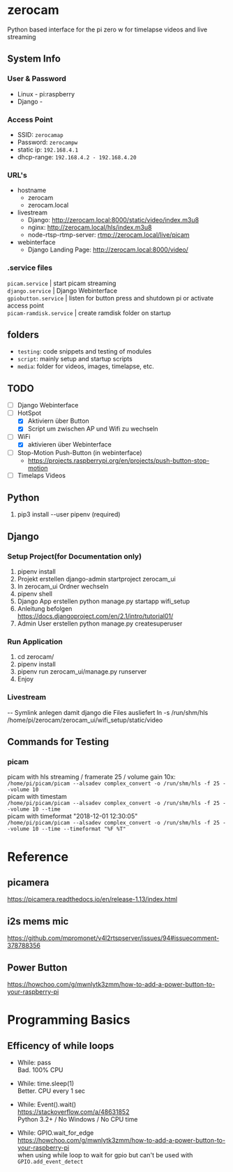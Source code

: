 # zerocam
Python based interface for the pi zero w for timelapse videos and live streaming

## System Info
### User & Password
* Linux - pi:raspberry
* Django - 
### Access Point
* SSID: `zerocamap`
* Password: `zerocampw`
* static ip: `192.168.4.1`
* dhcp-range: `192.168.4.2 - 192.168.4.20`
### URL's
* hostname
  * zerocam
  * zerocam.local
* livestream
  * Django: http://zerocam.local:8000/static/video/index.m3u8
  * nginx: http://zerocam.local/hls/index.m3u8
  * node-rtsp-rtmp-server: <rtmp://zerocam.local/live/picam>
* webinterface
  * Django Landing Page: http://zerocam.local:8000/video/
### .service files
`picam.service` | start picam streaming  
`django.service` | Django Webinterface  
`gpiobutton.service` | listen for button press and shutdown pi or activate access point  
`picam-ramdisk.service` | create ramdisk folder on startup  

## folders
- `testing`: code snippets and testing of modules
- `script`: mainly setup and startup scripts
- `media`: folder for videos, images, timelapse, etc.

## TODO
- [ ] Django Webinterface
- [ ] HotSpot
  - [x] Aktiviern über Button
  - [x] Script um zwischen AP und Wifi zu wechseln
- [ ] WiFi
  - [x] aktivieren über Webinterface
- [ ] Stop-Motion Push-Button (in webinterface)
  - https://projects.raspberrypi.org/en/projects/push-button-stop-motion
- [ ] Timelaps Videos

## Python
1. pip3 install --user pipenv (required)

## Django
### Setup Project(for Documentation only)
1. pipenv install
2. Projekt erstellen django-admin startproject zerocam_ui
3. In zerocam_ui Ordner wechseln
4. pipenv shell
5. Django App erstellen python manage.py startapp wifi_setup
6. Anleitung befolgen https://docs.djangoproject.com/en/2.1/intro/tutorial01/
7. Admin User erstellen python manage.py createsuperuser

### Run Application
1. cd zerocam/
2. pipenv install
3. pipenv run zerocam_ui/manage.py runserver
4. Enjoy

### Livestream
-- Symlink anlegen damit django die Files ausliefert ln -s /run/shm/hls /home/pi/zerocam/zerocam_ui/wifi_setup/static/video

## Commands for Testing
### picam
picam with hls streaming / framerate 25 / volume gain 10x:  
`/home/pi/picam/picam --alsadev complex_convert -o /run/shm/hls -f 25 --volume 10`  
picam with timestam  
`/home/pi/picam/picam --alsadev complex_convert -o /run/shm/hls -f 25 --volume 10 --time`  
picam with timeformat "2018-12-01 12:30:05"  
`/home/pi/picam/picam --alsadev complex_convert -o /run/shm/hls -f 25 --volume 10 --time --timeformat "%F %T"`

# Reference
## picamera
https://picamera.readthedocs.io/en/release-1.13/index.html  

## i2s mems mic
https://github.com/mpromonet/v4l2rtspserver/issues/94#issuecomment-378788356  

## Power Button
https://howchoo.com/g/mwnlytk3zmm/how-to-add-a-power-button-to-your-raspberry-pi  


# Programming Basics
## Efficency of while loops

* While: pass  
Bad. 100% CPU

* While: time.sleep(1)  
Better. CPU every 1 sec

* While: Event().wait()  
https://stackoverflow.com/a/48631852  
Python 3.2+ / No Windows / No CPU time

* While: GPIO.wait_for_edge  
https://howchoo.com/g/mwnlytk3zmm/how-to-add-a-power-button-to-your-raspberry-pi  
when using while loop to wait for gpio
but can't be used with `GPIO.add_event_detect`



